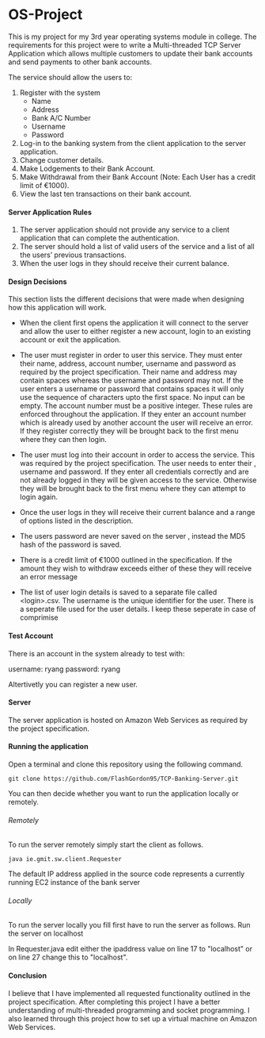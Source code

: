 # OS-Project
This is my project for my 3rd year operating systems module in college. The requirements for this project were to write a Multi-threaded TCP Server Application which allows multiple customers to update their bank accounts and send payments to other bank accounts.

The service should allow the users to:

1. Register with the system
	+ Name
	+ Address
	+ Bank A/C Number
	+ Username
	+ Password
2. Log-in to the banking system from the client application to the server application.
3. Change customer details.
4. Make Lodgements to their Bank Account.
5. Make Withdrawal from their Bank Account (Note: Each User has a credit limit of €1000).
6. View the last ten transactions on their bank account.

#### Server Application Rules
1. The server application should not provide any service to a client application that can complete the authentication.
2. The server should hold a list of valid users of the service and a list of all the users’ previous transactions.
3. When the user logs in they should receive their current balance.

#### Design Decisions
This section lists the different decisions that were made when designing how this application will work.

+ When the client first opens the application it will connect to the server and allow the user to either register a new account, login to an existing account or exit the application.

+ The user must register in order to user this service. They must enter their name, address, account number, username and password as required by the project specification. Their name and address may contain spaces whereas the username and password may not. If the user enters a username or password that contains spaces it will only use the sequence of characters upto the first space. No input can be empty. The account number must be a positive integer. These rules are enforced throughout the application. If they enter an account number which is already used by another account the user will receive an error. If they register correctly they will be brought back to the first menu where they can then login.

+ The user must log into their account in order to access the service. This was required by the project specification. The user needs to enter their , username and password. If they enter all credentials correctly and are not already logged in they will be given access to the service. Otherwise they will be brought back to the first menu where they can attempt to login again.

+ Once the user logs in they will receive their current balance and a range of options listed in the description.

+ The users password are never saved on the server , instead the MD5 hash of the password is saved.

+ There is a credit limit of €1000 outlined in the specification. If the amount they wish to withdraw exceeds either of these they will receive an error message

+ The list of user login details is saved to a separate file called &lt;login&gt;.csv.
The username is the unique identifier for the user. There is a seperate file used for the user details. I keep these seperate in case of comprimise
#### Test Account
There is an account in the system already to test with:

username: ryang
password: ryang

Altertivetly you can register a new user.

#### Server
The server application is hosted on Amazon Web Services as required by the project specification.

#### Running the application
Open a terminal and clone this repository using the following command.
```
git clone https://github.com/FlashGordon95/TCP-Banking-Server.git
```

You can then decide whether you want to run the application locally or remotely.

###### Remotely
To run the server remotely simply start the client as follows.
```
java ie.gmit.sw.client.Requester
```
The default IP address applied in the source code represents a currently running EC2 instance of the bank server

###### Locally
To run the server locally you fill first have to run the server as follows.
Run the server on localhost

In Requester.java edit either the ipaddress value on line 17 to "localhost" or on line 27 change this to "localhost".


#### Conclusion
I believe that I have implemented all requested functionality outlined in the project specification. After completing this project I have a better understanding of multi-threaded programming and socket programming. I also learned through this project how to set up a virtual machine on Amazon Web Services.
